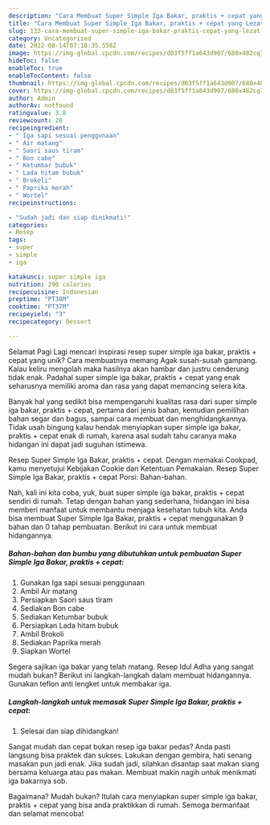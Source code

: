 ```yaml
---
description: "Cara Membuat Super Simple Iga Bakar, praktis + cepat yang Lezat Sekali"
title: "Cara Membuat Super Simple Iga Bakar, praktis + cepat yang Lezat Sekali"
slug: 133-cara-membuat-super-simple-iga-bakar-praktis-cepat-yang-lezat-sekali
category: Uncategorized
date: 2022-08-14T07:18:35.558Z
image: https://img-global.cpcdn.com/recipes/d03f5ff1a643d907/680x482cq70/super-simple-iga-bakar-praktis-cepat-foto-resep-utama.jpg
hideToc: false
enableToc: true
enableTocContent: false
thumbnail: https://img-global.cpcdn.com/recipes/d03f5ff1a643d907/680x482cq70/super-simple-iga-bakar-praktis-cepat-foto-resep-utama.jpg
cover: https://img-global.cpcdn.com/recipes/d03f5ff1a643d907/680x482cq70/super-simple-iga-bakar-praktis-cepat-foto-resep-utama.jpg
author: Admin
authorAv: notfound
ratingvalue: 3.8
reviewcount: 20
recipeingredient:
- " Iga sapi sesuai penggunaan"
- " Air matang"
- " Saori saus tiram"
- " Bon cabe"
- " Ketumbar bubuk"
- " Lada hitam bubuk"
- " Brokoli"
- " Paprika merah"
- " Wortel"
recipeinstructions:

- "Sudah jadi dan siap dinikmati!"
categories:
- Resep
tags:
- super
- simple
- iga

katakunci: super simple iga 
nutrition: 290 calories
recipecuisine: Indonesian
preptime: "PT38M"
cooktime: "PT37M"
recipeyield: "3"
recipecategory: Dessert

---
```



Selamat Pagi Lagi mencari inspirasi resep super simple iga bakar, praktis + cepat yang unik? Cara membuatnya memang Agak susah-susah gampang. Kalau keliru mengolah maka hasilnya akan hambar dan justru cenderung tidak enak. Padahal super simple iga bakar, praktis + cepat yang enak seharusnya memiliki aroma dan rasa yang dapat memancing selera kita.


Banyak hal yang sedikit bisa mempengaruhi kualitas rasa dari super simple iga bakar, praktis + cepat, pertama dari jenis bahan, kemudian pemilihan bahan segar dan bagus, sampai cara membuat dan menghidangkannya. Tidak usah bingung kalau hendak menyiapkan super simple iga bakar, praktis + cepat enak di rumah, karena asal sudah tahu caranya maka hidangan ini dapat jadi suguhan istimewa.

Resep Super Simple Iga Bakar, praktis + cepat. Dengan memakai Cookpad, kamu menyetujui Kebijakan Cookie dan Ketentuan Pemakaian. Resep Super Simple Iga Bakar, praktis + cepat Porsi: Bahan-bahan.


Nah, kali ini kita coba, yuk, buat super simple iga bakar, praktis + cepat sendiri di rumah. Tetap dengan bahan yang sederhana, hidangan ini bisa memberi manfaat untuk membantu menjaga kesehatan tubuh kita. Anda bisa membuat Super Simple Iga Bakar, praktis + cepat menggunakan 9 bahan dan 0 tahap pembuatan. Berikut ini cara untuk membuat hidangannya.

<!--inarticleads1-->

##### Bahan-bahan dan bumbu yang dibutuhkan untuk pembuatan Super Simple Iga Bakar, praktis + cepat:

1. Gunakan  Iga sapi sesuai penggunaan
1. Ambil  Air matang
1. Persiapkan  Saori saus tiram
1. Sediakan  Bon cabe
1. Sediakan  Ketumbar bubuk
1. Persiapkan  Lada hitam bubuk
1. Ambil  Brokoli
1. Sediakan  Paprika merah
1. Siapkan  Wortel


Segera sajikan iga bakar yang telah matang. Resep Idul Adha yang sangat mudah bukan? Berikut ini langkah-langkah dalam membuat hidangannya. Gunakan teflon anti lengket untuk membakar iga. 

<!--inarticleads2-->

##### Langkah-langkah untuk memasak Super Simple Iga Bakar, praktis + cepat:


1. Selesai dan siap dihidangkan!

Sangat mudah dan cepat bukan resep iga bakar pedas? Anda pasti langsung bisa praktek dan sukses. Lakukan dengan gembira, hati senang masakan pun jadi enak. Jika sudah jadi, silahkan disantap saat makan siang bersama keluarga atau pas makan. Membuat makin nagih untuk menikmati iga bakarnya sob. 

Bagaimana? Mudah bukan? Itulah cara menyiapkan super simple iga bakar, praktis + cepat yang bisa anda praktikkan di rumah. Semoga bermanfaat dan selamat mencoba!
